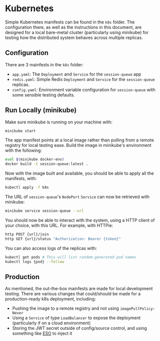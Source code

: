 # Kubernetes

Simple Kubernetes manifests can be found in the `k8s` folder. The configuration there, as well as the instructions in this document, are designed for a local bare-metal cluster (particularly using minikube) for testing how the distributed system behaves across multiple replicas.

## Configuration
There are 3 mainfests in the `k8s` folder:
- `app.yaml`: The `Deployment` and `Service` for the `session-queue` app
- `redis.yaml`: Simple Redis `Deployment` and `Service` for the `session-queue` replicas.
- `config.yaml`: Environment variable configuration for `session-queue` with some sensible testing defaults.

## Run Locally (minikube)
Make sure minikube is running on your machine with:
```bash
minikube start
```
The app manifest points at a local image rather than pulling from a remote registry for local testing ease. Build the image in minikube's environment with the following:
```bash
eval $(minikube docker-env)
docker build -t session-queue:latest .
```
Now with the image built and available, you should be able to apply all the manifests, with:
```bash
kubectl apply -f k8s
```
The URL of `session-queue`'s `NodePort` `Service` can now be retrieved with minikube:
```bash
minikube service session-queue --url
```
You should now be able to interact with the system, using a HTTP client of your choice, with this URL. For example, with HTTPie:
```bash
http POST {url}/join
http GET {url}/status "Authorization: Bearer {token}"
```
You can also access logs of the replicas with:
```bash
kubectl get pods # This will list random-generated pod names
kubectl logs {pod} --follow
```

## Production
As mentioned, the out-the-box mainfests are made for local development testing. There are various changes that could/should be made for a production-ready k8s deployment, including:
- Pushing the image to a remote registry and not using `imagePullPolicy: Never`
- Using a `Service` of type `LoadBalancer` to expose the deployment (particularly if on a cloud environment)
- Storing the JWT secret outside of config/source control, and using something like [ESO](https://external-secrets.io/latest/) to inject it